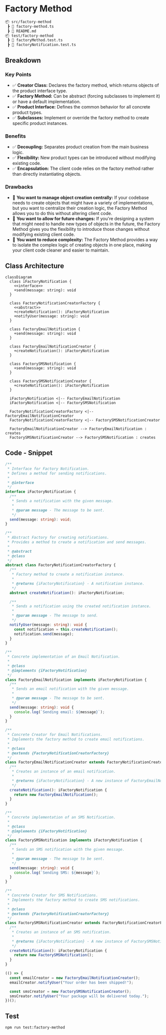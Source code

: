 
# Factory Method


```bash
📦 src/factory-method
 ┣ 📜 factory-method.ts
 ┣ 📜 README.md
📦 test/factory-method
 ┣ 📜 factoryMethod.test.ts
 ┣ 📜 factoryNotification.test.ts
```

## Breakdown

### Key Points

- :white_check_mark: **Creator Class:** Declares the factory method, which returns objects of the product interface type.
- :white_check_mark: **Factory Method:** Can be abstract (forcing subclasses to implement it) or have a default implementation.
- :white_check_mark: **Product Interface:** Defines the common behavior for all concrete product types.
- :white_check_mark: **Subclasses:** Implement or override the factory method to create specific product instances.

### Benefits

- :white_check_mark: **Decoupling:** Separates product creation from the main business logic.
- :white_check_mark: **Flexibility:** New product types can be introduced without modifying existing code.
- :white_check_mark: **Encapsulation:** The client code relies on the factory method rather than directly instantiating objects.

### Drawbacks

- :no_entry_sign: **You want to manage object creation centrally:** If your codebase needs to create objects that might have a variety of implementations, but you want to centralize their creation logic, the Factory Method allows you to do this without altering client code.
- :no_entry_sign: **You want to allow for future changes:** If you're designing a system that might need to handle new types of objects in the future, the Factory Method gives you the flexibility to introduce those changes without modifying existing client code.
- :no_entry_sign: **You want to reduce complexity:** The Factory Method provides a way to isolate the complex logic of creating objects in one place, making your client code cleaner and easier to maintain.

## Class Architecture

```mermaid
classDiagram
  class iFactoryNotification {
    <<interface>>
    +send(message: string): void
  }

  class FactoryNotificationCreatorFactory {
    <<abstract>>
    +createNotification(): iFactoryNotification
    +notifyUser(message: string): void
  }

  class FactoryEmailNotification {
    +send(message: string): void
  }

  class FactoryEmailNotificationCreator {
    +createNotification(): iFactoryNotification
  }

  class FactorySMSNotification {
    +send(message: string): void
  }

  class FactorySMSNotificationCreator {
    +createNotification(): iFactoryNotification
  }

  iFactoryNotification <|-- FactoryEmailNotification
  iFactoryNotification <|-- FactorySMSNotification

  FactoryNotificationCreatorFactory <|-- FactoryEmailNotificationCreator
  FactoryNotificationCreatorFactory <|-- FactorySMSNotificationCreator

  FactoryEmailNotificationCreator --> FactoryEmailNotification : creates
  FactorySMSNotificationCreator --> FactorySMSNotification : creates
```

## Code - Snippet

```ts
/**
 * Interface for Factory Notification.
 * Defines a method for sending notifications.
 * 
 * @interface
 */
interface iFactoryNotification {
  /**
   * Sends a notification with the given message.
   * 
   * @param message - The message to be sent.
   */
  send(message: string): void;
}

/**
 * Abstract Factory for creating notifications.
 * Provides a method to create a notification and send messages.
 * 
 * @abstract
 * @class
 */
abstract class FactoryNotificationCreatorFactory {
  /**
   * Factory method to create a notification instance.
   * 
   * @returns {iFactoryNotification} - A notification instance.
   */
  abstract createNotification(): iFactoryNotification;

  /**
   * Sends a notification using the created notification instance.
   * 
   * @param message - The message to send.
   */
  notifyUser(message: string): void {
    const notification = this.createNotification();
    notification.send(message);
  }
}

/**
 * Concrete implementation of an Email Notification.
 * 
 * @class
 * @implements {iFactoryNotification}
 */
class FactoryEmailNotification implements iFactoryNotification {
  /**
   * Sends an email notification with the given message.
   * 
   * @param message - The message to be sent.
   */
  send(message: string): void {
    console.log(`Sending email: ${message}`);
  }
}

/**
 * Concrete Creator for Email Notifications.
 * Implements the factory method to create email notifications.
 * 
 * @class
 * @extends {FactoryNotificationCreatorFactory}
 */
class FactoryEmailNotificationCreator extends FactoryNotificationCreatorFactory {
  /**
   * Creates an instance of an email notification.
   * 
   * @returns {iFactoryNotification} - A new instance of FactoryEmailNotification.
   */
  createNotification(): iFactoryNotification {
    return new FactoryEmailNotification();
  }
}

/**
 * Concrete implementation of an SMS Notification.
 * 
 * @class
 * @implements {iFactoryNotification}
 */
class FactorySMSNotification implements iFactoryNotification {
  /**
   * Sends an SMS notification with the given message.
   * 
   * @param message - The message to be sent.
   */
  send(message: string): void {
    console.log(`Sending SMS: ${message}`);
  }
}

/**
 * Concrete Creator for SMS Notifications.
 * Implements the factory method to create SMS notifications.
 * 
 * @class
 * @extends {FactoryNotificationCreatorFactory}
 */
class FactorySMSNotificationCreator extends FactoryNotificationCreatorFactory {
  /**
   * Creates an instance of an SMS notification.
   * 
   * @returns {iFactoryNotification} - A new instance of FactorySMSNotification.
   */
  createNotification(): iFactoryNotification {
    return new FactorySMSNotification();
  }
}

(() => {
  const emailCreator = new FactoryEmailNotificationCreator();
  emailCreator.notifyUser("Your order has been shipped!");

  const smsCreator = new FactorySMSNotificationCreator();
  smsCreator.notifyUser("Your package will be delivered today.");
})();
```

## Test

```bash
npm run test:factory-method
```
